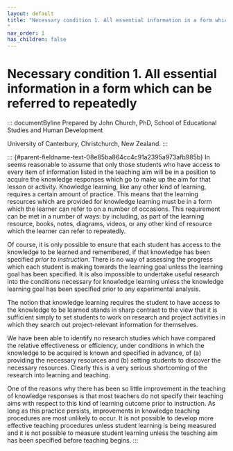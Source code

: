 ```yaml
---
layout: default
title: "Necessary condition 1. All essential information in a form which can be referred to repeatedly 
"
nav_order: 1
has_children: false
---
```

# Necessary condition 1. All essential information in a form which can be referred to repeatedly 


::: documentByline
Prepared by John Church, PhD, School of Educational Studies and Human
Development

University of Canterbury, Christchurch, New Zealand.
:::

::: {#parent-fieldname-text-08e85ba864cc4c91a2395a973afb985b}
In seems reasonable to assume that only those students who have access
to every item of information listed in the teaching aim will be in a
position to acquire the knowledge responses which go to make up the aim
for that lesson or activity. Knowledge learning, like any other kind of
learning, requires a certain amount of practice. This means that the
learning resources which are provided for knowledge learning must be in
a form which the learner can refer to on a number of occasions. This
requirement can be met in a number of ways: by including, as part of the
learning resource, books, notes, diagrams, videos, or any other kind of
resource which the learner can refer to repeatedly.

Of course, it is only possible to ensure that each student has access to
the knowledge to be learned and remembered, if that knowledge has been
specified *prior to instruction*. There is no way of assessing the
progress which each student is making towards the learning goal unless
the learning goal has been specified. It is also impossible to undertake
useful research into the conditions necessary for knowledge learning
unless the knowledge learning goal has been specified prior to any
experimental analysis.

The notion that knowledge learning requires the student to have access
to the knowledge to be learned stands in sharp contrast to the view that
it is sufficient simply to set students to work on research and project
activities in which they search out project-relevant information for
themselves.

We have been able to identify no research studies which have compared
the relative effectiveness or efficiency, under conditions in which the
knowledge to be acquired is known and specified in advance, of (a)
providing the necessary resources and (b) setting students to discover
the necessary resources. Clearly this is a very serious shortcoming of
the research into learning and teaching.

One of the reasons why there has been so little improvement in the
teaching of knowledge responses is that most teachers do not specify
their teaching aims with respect to this kind of learning outcome prior
to instruction. As long as this practice persists, improvements in
knowledge teaching procedures are most unlikely to occur. It is not
possible to develop more effective teaching procedures unless student
learning is being measured and it is not possible to measure student
learning unless the teaching aim has been specified before teaching
begins.
:::
